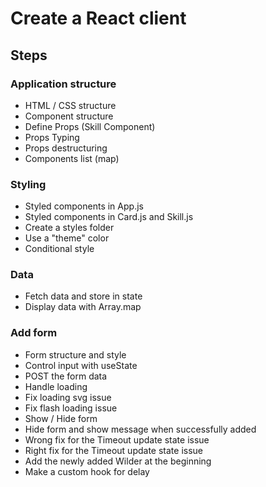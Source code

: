 # Create a React client

## Steps

### Application structure

- HTML / CSS structure
- Component structure
- Define Props (Skill Component)
- Props Typing
- Props destructuring
- Components list (map)

### Styling

- Styled components in App.js
- Styled components in Card.js and Skill.js
- Create a styles folder
- Use a "theme" color
- Conditional style

### Data

- Fetch data and store in state
- Display data with Array.map

### Add form

- Form structure and style
- Control input with useState
- POST the form data
- Handle loading
- Fix loading svg issue
- Fix flash loading issue
- Show / Hide form
- Hide form and show message when successfully added
- Wrong fix for the Timeout update state issue
- Right fix for the Timeout update state issue
- Add the newly added Wilder at the beginning
- Make a custom hook for delay
